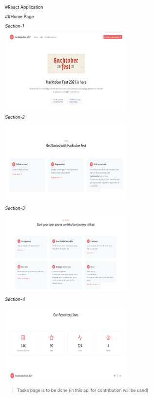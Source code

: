 #React Application


##Home Page

*Section-1*

<img src="./page-images/home-section-1.png" height="250px" width="400px"/>


*Section-2*

<img src="./page-images/home-section-2.png" height="250px" width="400px"/>


*Section-3*

<img src="./page-images/home-section-3.png" height="250px" width="400px"/>


*Section-4*

<img src="./page-images/home-section-4.png" height="250px" width="400px"/>

> Tasks page is to be done
> (in this api for contribution will be used)
